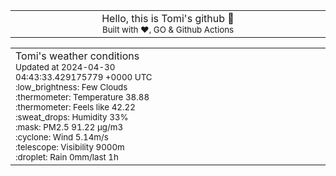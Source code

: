 
<div align="center">
<table>
<tbody>
<td align="center">
<img width="2000" height="0"><br>
Hello, this is Tomi's github 👋<br>
<sup>Built with ❤️, GO & Github Actions</sup><br>
<img width="2000" height="0">
</td>
</tbody>
</table>
</div>
<table>
<tbody>
<td align="left">
<img width="2000" height="0"><br>
Tomi's weather conditions<br>
<sup>Updated at 2024-04-30 04:43:33.429175779 +0000 UTC</sup><br>
<sup>:low_brightness: Few Clouds</sup><br>
<sup>:thermometer: Temperature 38.88 </sup><br>
<sup>:thermometer: Feels like 42.22</sup><br>
<sup>:sweat_drops: Humidity 33%</sup><br>
<sup>:mask: PM2.5 91.22 μg/m3</sup><br>
<sup>:cyclone: Wind 5.14m/s </sup><br>
<sup>:telescope: Visibility 9000m </sup><br>
<sup>:droplet: Rain 0mm/last 1h </sup><br>
<img width="2000" height="0">
</td>
<td align="left">
<img width="2000" height="0"><br>
<br>
<img width="2000" height="0">
</td>
</tbody>
</table>
</div>
    